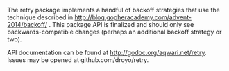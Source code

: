The retry package implements a handful of backoff strategies that
use the technique described in
http://blog.gopheracademy.com/advent-2014/backoff/ . This package
API is finalized and should only see backwards-compatible changes
(perhaps an additional backoff strategy or two).

API documentation can be found at http://godoc.org/aqwari.net/retry.
Issues may be opened at github.com/droyo/retry.
